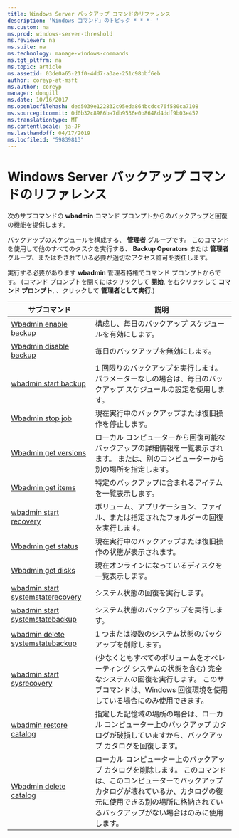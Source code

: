 ```yaml
---
title: Windows Server バックアップ コマンドのリファレンス
description: 'Windows コマンド」のトピック * * *- '
ms.custom: na
ms.prod: windows-server-threshold
ms.reviewer: na
ms.suite: na
ms.technology: manage-windows-commands
ms.tgt_pltfrm: na
ms.topic: article
ms.assetid: 03de0a65-21f0-4dd7-a3ae-251c98bbf6eb
author: coreyp-at-msft
ms.author: coreyp
manager: dongill
ms.date: 10/16/2017
ms.openlocfilehash: ded5039e122832c95eda864bcdcc76f580ca7108
ms.sourcegitcommit: 0d0b32c8986ba7db9536e0b8648d4ddf9b03e452
ms.translationtype: MT
ms.contentlocale: ja-JP
ms.lasthandoff: 04/17/2019
ms.locfileid: "59839813"
---
```

# <a name="windows-server-backup-command-reference"></a>Windows Server バックアップ コマンドのリファレンス



次のサブコマンドの **wbadmin** コマンド プロンプトからのバックアップと回復の機能を提供します。

バックアップのスケジュールを構成する、 **管理者** グループです。 このコマンドを使用して他のすべてのタスクを実行する、 **Backup Operators** または **管理者** グループ、またはをされている必要が適切なアクセス許可を委任します。

実行する必要があります **wbadmin** 管理者特権でコマンド プロンプトからです。 (コマンド プロンプトを開くにはクリックして **開始**, を右クリックして **コマンド プロンプト**, 、クリックして **管理者として実行**.)

|サブコマンド|説明|
|----------|-----------|
|[Wbadmin enable backup](wbadmin-enable-backup.md)|構成し、毎日のバックアップ スケジュールを有効にします。|
|[Wbadmin disable backup](wbadmin-disable-backup.md)|毎日のバックアップを無効にします。|
|[wbadmin start backup](wbadmin-start-backup.md)|1 回限りのバックアップを実行します。 パラメーターなしの場合は、毎日のバックアップ スケジュールの設定を使用します。|
|[Wbadmin stop job](wbadmin-stop-job.md)|現在実行中のバックアップまたは復旧操作を停止します。|
|[Wbadmin get versions](wbadmin-get-versions.md)|ローカル コンピューターから回復可能なバックアップの詳細情報を一覧表示されます。 または、別のコンピューターから別の場所を指定します。|
|[Wbadmin get items](wbadmin-get-items.md)|特定のバックアップに含まれるアイテムを一覧表示します。|
|[wbadmin start recovery](wbadmin-start-recovery.md)|ボリューム、アプリケーション、ファイル、または指定されたフォルダーの回復を実行します。|
|[Wbadmin get status](wbadmin-get-status.md)|現在実行中のバックアップまたは復旧操作の状態が表示されます。|
|[Wbadmin get disks](wbadmin-get-disks.md)|現在オンラインになっているディスクを一覧表示します。|
|[wbadmin start systemstaterecovery](wbadmin-start-systemstaterecovery.md)|システム状態の回復を実行します。|
|[wbadmin start systemstatebackup](wbadmin-start-systemstatebackup.md)|システム状態のバックアップを実行します。|
|[wbadmin delete systemstatebackup](wbadmin-delete-systemstatebackup.md)|1 つまたは複数のシステム状態のバックアップを削除します。|
|[wbadmin start sysrecovery](wbadmin-start-sysrecovery.md)|(少なくともすべてのボリュームをオペレーティング システムの状態を含む) 完全なシステムの回復を実行します。 このサブコマンドは、Windows 回復環境を使用している場合にのみ使用できます。|
|[wbadmin restore catalog](wbadmin-restore-catalog.md)|指定した記憶域の場所の場合は、ローカル コンピューター上のバックアップ カタログが破損していますから、バックアップ カタログを回復します。|
|[Wbadmin delete catalog](wbadmin-delete-catalog.md)|ローカル コンピューター上のバックアップ カタログを削除します。 このコマンドは、このコンピューターでバックアップ カタログが壊れているか、カタログの復元に使用できる別の場所に格納されているバックアップがない場合はのみに使用します。|
